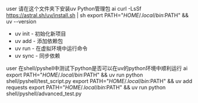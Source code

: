 user
请在这个文件夹下安装uv Python管理包
ai
curl -LsSf https://astral.sh/uv/install.sh | sh 
export PATH="$HOME/.local/bin:$PATH" && uv --version 

- uv init - 初始化新项目
- uv add <package> - 添加依赖包
- uv run <command> - 在虚拟环境中运行命令
- uv sync - 同步依赖

user
在shell/pyshell中测试下python是否可以在uv的python环境中顺利运行
ai
export PATH="$HOME/.local/bin:$PATH" && uv run python shell/pyshell/test_script.py 
export PATH="$HOME/.local/bin:$PATH" && uv add requests 
export PATH="$HOME/.local/bin:$PATH" && uv run python shell/pyshell/advanced_test.py 